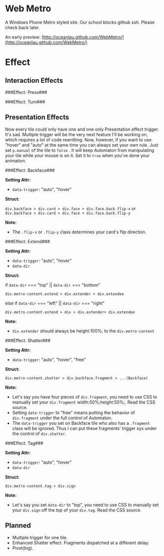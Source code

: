 Web Metro
=========

A Windows Phone Metro styled site. Our school blocks github ssh. Please check back later.

An early preview: [http://oceanlau.github.com/WebMetro/](http://oceanlau.github.com/WebMetro/)

Effect
======

Interaction Effects
-------------------

###Effect: Press###

###Effect: Turn###

Presentation Effects
--------------------

Now every tile could only have one and one only Presentation effect trigger. It's sad. Multiple trigger will be the very next feature I'll be working on, which requires a lot of code rewritting. Now, however,  if you want to use "hover" and "auto" at the same time you can always set your own rule. Just set `p.manual` of the tile to `false` . It will keep Automaton from manipulating your tile while your mouse is on it. Set it to `true` when you've done your animation.

###Effect: Backface###

**Setting Attr:**

- `data-trigger`: "auto", "hover"

**Struct:**

`div.backface > div.card > div.face + div.face.back.flip-x` or `div.backface > div.card > div.face + div.face.back.flip-y`

**Note:**

- The `.flip-x` or `.flip-y` class determines your card's flip direction.

###Effect: Extend###

**Setting Attr:**

- `data-trigger`: "auto", "hover"
- `data-dir`

**Struct:**

if `data-dir` === "top" || `data-dir` === "bottom"

`div.metro-content.extend > div.extender + div.extendee`

else if `data-dir` === "left" || `data-dir` === "right"

`div.metro-content.extend > div > div.extender+ div.extendee`

**Note:**

- `div.extender` should always be height:100%; to the `div.metro-content`

###Effect: Shatter###

**Setting Attr:**

 - `data-trigger`: "auto", "hover", "free"

**Struct:**

`div.metro-content.shatter > div.backface.fragment > ...(Backface)`

**Note:**

- Let's say you have four pieces of `div.fragment`, you need to use CSS to manually set your `div.fragment` width:50%;height:50%;. Read the CSS source.
- Setting `data-trigger` to "free" means putting the behavior of `div.fragment` under the full control of Automaton.
- The `data-trigger` you set on Backface tile who also has a `.fragment` class will be ignored. Thus I can put these fragments' trigger sys under the control of `div.shatter`.

###Effect: Tag###

**Setting Attr:**

- `data-trigger`: "auto", "hover"
- `data-dir`

**Struct:**

`div.metro-content.tag > div.sign`

**Note:**

- Let's say you set `data-dir` to "top", you need to use CSS to manually set your `div.sign` off the top of your `div.tag`. Read the CSS source.

Planned
-------

- Multiple trigger for one tile.
- Enhanced Shatter effect. Fragments dispatched at a different delay.
- Pivot(big).